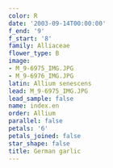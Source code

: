 ```yaml
---
color: R
date: '2003-09-14T00:00:00'
f_end: '9'
f_start: '8'
family: Alliaceae
flower_type: B
image:
- M_9-6975_IMG.JPG
- M_9-6976_IMG.JPG
latin: Allium senescens
lead: M_9-6975_IMG.JPG
lead_sample: false
name: index.en
order: Allium
parallel: false
petals: '6'
petals_joined: false
star_shape: false
title: German garlic
---
```

